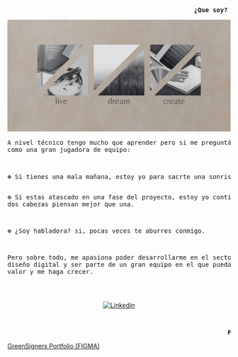 <pre><b>                                                  ¿Que soy? ¿Quién soy?</b></pre>
<img src="banner_github.png">
<br/>
<pre>
A nivel técnico tengo mucho que aprender pero si me preguntáis por qué contratarme os podría decir que me definen 
como una gran jugadora de equipo:
</pre>
<br/>
<pre>
⊛ Si tienes una mala mañana, estoy yo para sacrte una sonrisa.

⊛ Si estas atascado en una fase del proyecto, estoy yo contigo porque dos cabezas piensan mejor que una.

⊛ ¿Soy habladora? si, pocas veces te aburres conmigo.

Pero sobre todo, me apasiona poder desarrollarme en el sector del diseño digital y ser parte de un gran equipo en 
el que pueda aportar valor y me haga crecer.
</pre>
<br/>
<p align="center">
<a href="https://www.linkedin.com/in/albafdezgomez2000/" target="_blank" rel="noreferrer noopener"><img alt="Linkedin" title="Alba Fernández Gómez Linkedin" src="https://img.shields.io/badge/LinkedIn-0077B5?style=for-the-badge&logo=linkedin&logoColor=white"></a>
</p>
<br/>
<pre><b>                                                           Proyects:</b></pre>
<p>
<a href="https://www.figma.com/file/aFw6gGeeQ13hGiDSQnEupS/GreenSign?type=design&node-id=0%3A1&mode=design&t=clLa8VLNqSfKkbN6-1" target="_blank" rel="noreferrer noopener"> GreenSigners Portfolio (FIGMA)</a>  
</p>
